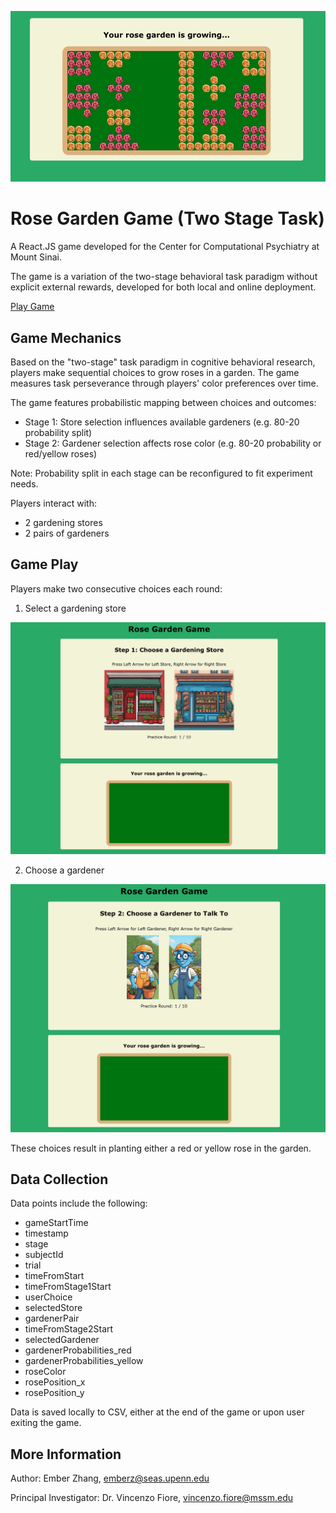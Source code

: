 ![Rose Garden Game](/public/rose_garden_screenshot3.png)

# Rose Garden Game (Two Stage Task)

A React.JS game developed for the Center for Computational Psychiatry at Mount Sinai. 

The game is a variation of the two-stage behavioral task paradigm without explicit external rewards, developed for both local and online deployment.

[Play Game](https://rose-garden-two-step.vercel.app/)

## Game Mechanics

Based on the "two-stage" task paradigm in cognitive behavioral research, players make sequential choices to grow roses in a garden. The game measures task perseverance through players' color preferences over time.

The game features probabilistic mapping between choices and outcomes:

- Stage 1: Store selection influences available gardeners (e.g. 80-20 probability split)
- Stage 2: Gardener selection affects rose color (e.g. 80-20 probability or red/yellow roses)

Note: Probability split in each stage can be reconfigured to fit experiment needs. 

Players interact with:
- 2 gardening stores
- 2 pairs of gardeners

## Game Play

Players make two consecutive choices each round:

1. Select a gardening store

![Rose Garden Game](/public/rose_garden_screenshot1.png)

2. Choose a gardener

![Rose Garden Game](/public/rose_garden_screenshot2.png)

These choices result in planting either a red or yellow rose in the garden.

## Data Collection

Data points include the following: 

- gameStartTime
- timestamp
- stage
- subjectId
- trial
- timeFromStart
- timeFromStage1Start
- userChoice
- selectedStore
- gardenerPair
- timeFromStage2Start
- selectedGardener
- gardenerProbabilities_red
- gardenerProbabilities_yellow
- roseColor
- rosePosition_x
- rosePosition_y

Data is saved locally to CSV, either at the end of the game or upon user exiting the game. 

## More Information

Author: Ember Zhang, emberz@seas.upenn.edu

Principal Investigator: Dr. Vincenzo Fiore, vincenzo.fiore@mssm.edu
